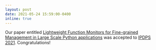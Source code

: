 ```yaml
---
layout: post
date: 2021-05-24 15:59:00-0400
inline: true
---
```


Our paper entitled [Lightweight Function Monitors for Fine-grained Management in Large Scale Python applications](/assets/pdf/IPDPS-shaffer-lfm-2021.pdf) was accepted to [IPDPS 2021](https://www.ipdps.org/ipdps2021/2021-advance-program.html). Congratulations!
